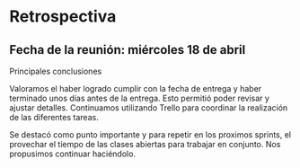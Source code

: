 # Retrospectiva
## Fecha de la reunión: miércoles 18 de abril
Principales conclusiones

Valoramos el haber logrado cumplir con la fecha de entrega y haber terminado unos días antes de la entrega. Esto permitió poder revisar y ajustar detalles. Continuamos utilizando Trello para coordinar la realización de las diferentes tareas. 

Se destacó como punto importante y para repetir en los proximos sprints, el provechar el tiempo de las clases abiertas para trabajar en conjunto. Nos propusimos continuar haciéndolo.


